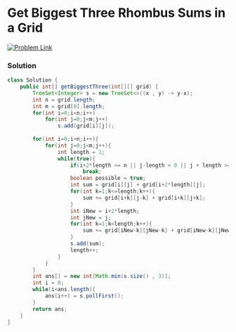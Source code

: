 # Get Biggest Three Rhombus Sums in a Grid

[![Problem Link](https://img.shields.io/badge/-LeetCode-FFA116?style=for-the-badge&logo=LeetCode&logoColor=black)](https://leetcode.com/problems/get-biggest-three-rhombus-sums-in-a-grid/)



### Solution
```java
class Solution {
    public int[] getBiggestThree(int[][] grid) {
        TreeSet<Integer> s = new TreeSet<>((x , y) -> y-x);
        int n = grid.length;
        int m = grid[0].length;
        for(int i=0;i<n;i++)
            for(int j=0;j<m;j++)
                s.add(grid[i][j]);
        
        for(int i=0;i<n;i++){
            for(int j=0;j<m;j++){
                int length = 1;
                while(true){
                    if(i+2*length >= n || j-length < 0 || j + length >= m)
                        break;
                    boolean possible = true;
                    int sum = grid[i][j] + grid[i+2*length][j];
                    for(int k=1;k<=length;k++){
                        sum += grid[i+k][j-k] + grid[i+k][j+k];
                    }
                    int iNew = i+2*length;
                    int jNew = j;
                    for(int k=1;k<length;k++){
                        sum += grid[iNew-k][jNew-k] + grid[iNew-k][jNew+k];
                    }
                    s.add(sum);
                    length++;
                }
            }
        }
        int ans[] = new int[Math.min(s.size() , 3)];
        int i = 0;
        while(i<ans.length){
            ans[i++] = s.pollFirst();
        }
        return ans;
    }
}

```

